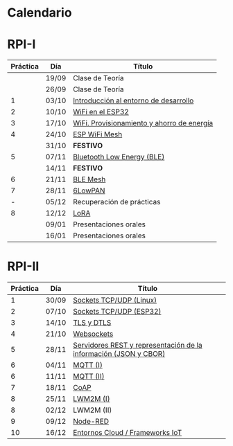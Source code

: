 # Calendario

# RPI-I

| Práctica | Día   | Título                                                          |
|----------|-------|-----------------------------------------------------------------|
|          | 19/09 | Clase de Teoría                                                 |
|          | 26/09 | Clase de Teoría                                                 |
| 1        | 03/10 | [Introducción al entorno de desarrollo](RPI-I/P1/index.md)      |
| 2        | 10/10 | [WiFi en el ESP32](RPI-I/P2/index.md)                           |
| 3        | 17/10 | [WiFi. Provisionamiento y ahorro de energía](RPI-I/P3/index.md) |
| 4        | 24/10 | [ESP WiFi Mesh](RPI-I/P4/index.md)                              |
|          | 31/10 | **FESTIVO**                                                     |
| 5        | 07/11 | [Bluetooth Low Energy (BLE)](RPI-I/P5/index.md)                 |
|          | 14/11 | **FESTIVO**                                                     |
| 6        | 21/11 | [BLE Mesh](RPI-I/P6/index.md)                                   |
| 7        | 28/11 | [6LowPAN](RPI-I/P7/index.md)                                    |
| -        | 05/12 | Recuperación de prácticas                                       |
| 8        | 12/12 | [LoRA](RPI-I/P8/index.md)                                       |
|          | 09/01 | Presentaciones orales                                           |
|          | 16/01 | Presentaciones orales                                           |

# RPI-II

| Práctica | Día | Título                                       |
|----------|-----|----------------------------------------------|
| 1        |30/09|[Sockets TCP/UDP (Linux)](RPI-II/P1/index.md) |
| 2        |07/10|[Sockets TCP/UDP (ESP32)](RPI-II/P2/index.md) |
| 3        |14/10|[TLS y DTLS](RPI-II/P3/index.md)              |
| 4        |21/10|[Websockets](RPI-II/P4/index.md)              |
| 5        |28/11|[Servidores REST y representación de la información (JSON y CBOR)](RPI-II/P5/index.md)       |
| 6        |04/11|[MQTT (I)](RPI-II/P6/index.md)                |
| 6        |11/11|[MQTT (II)](RPI-II/P6-II/index.md)            |
| 7        |18/11|[CoAP](RPI-II/P7/index.md)                    |
| 8        |25/11|[LWM2M (I)](RPI-II/P8/index.md)               |
| 8        |02/12|LWM2M (II)                                    |
| 9        |09/12|[Node-RED](RPI-II/P9/index.md)                |
| 10       |16/12|[Entornos Cloud / Frameworks IoT](RPI-II/P10/index.md) |
